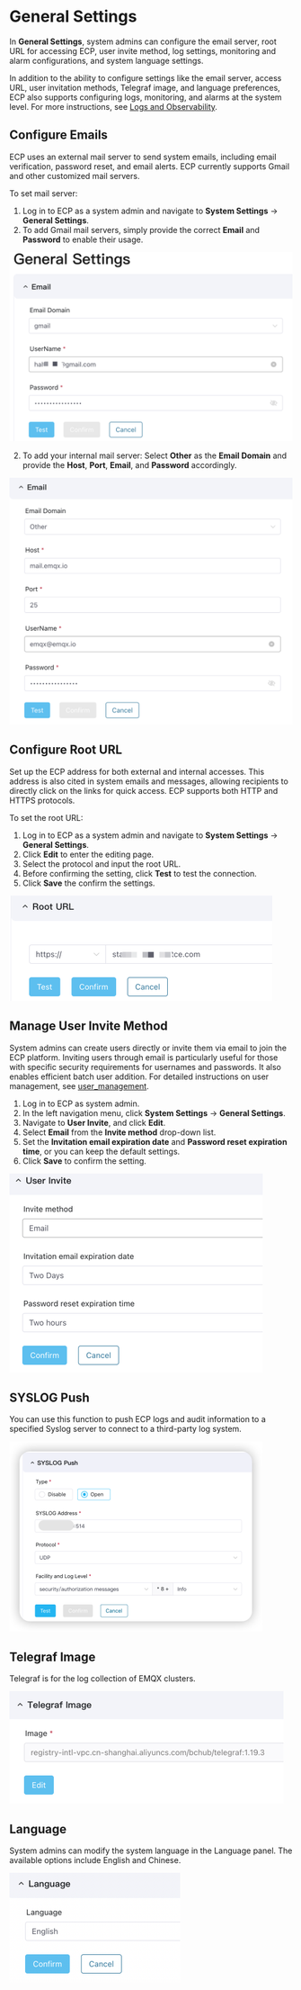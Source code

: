 # General Settings

In **General Settings**, system admins can configure the email server, root URL for accessing ECP, user invite method, log settings, monitoring and alarm configurations, and system language settings.  

In addition to the ability to configure settings like the email server, access URL, user invitation methods, Telegraf image, and language preferences, ECP also supports configuring logs, monitoring, and alarms at the system level. For more instructions,  see [Logs and Observability](../monitor/introduction.md#system-level-configurations).

## Configure Emails

ECP uses an external mail server to send system emails, including email verification, password reset, and email alerts. ECP currently supports Gmail and other customized mail servers.<!--这里我拿掉了QQ 和 163-->

To set mail server:

1. Log in to ECP as a system admin and navigate to **System Settings** -> **General Settings**.
2. To add Gmail mail servers, simply provide the correct **Email** and **Password** to enable their usage.

<img src="./_assets/manager-setting-mail.png" alt="邮件" style="zoom:50%;" />

2. To add your internal mail server: Select **Other** as the **Email Domain** and provide the **Host**, **Port**, **Email**, and **Password** accordingly. 

<img src="./_assets/manager-setting-mail2.png" alt="邮件" style="zoom:50%;" />


## Configure Root URL

Set up the ECP address for both external and internal accesses. This address is also cited in system emails and messages, allowing recipients to directly click on the links for quick access. ECP supports both HTTP and HTTPS protocols.

To set the root URL:

1. Log in to ECP as a system admin and navigate to **System Settings** -> **General Settings**.
2. Click **Edit** to enter the editing page.
3. Select the protocol and input the root URL.
4. Before confirming the setting, click **Test** to test the connection.
5. Click **Save** the confirm the settings. 

<img src="./_assets/manager-setting-DNS.png" alt="访问域名" style="zoom:50%;" />


## Manage User Invite Method

System admins can create users directly or invite them via email to join the ECP platform. Inviting users through email is particularly useful for those with specific security requirements for usernames and passwords. It also enables efficient batch user addition. For detailed instructions on user management, see [user_management](./user_management.md).

1. Log in to ECP as system admin. 
2. In the left navigation menu, click **System Settings** -> **General Settings**. 
3. Navigate to **User Invite**, and click **Edit**. 
4. Select **Email** from the **Invite method** drop-down list. 
5. Set the **Invitation email expiration date** and **Password reset expiration time**, or you can keep the default settings. 
6. Click **Save** to confirm the setting. 

<img src="./_assets/manager-setting-auth.png" alt="用户邀请方式" style="zoom:50%;" />

## SYSLOG Push

You can use this function to push ECP logs and audit information to a specified Syslog server to connect to a third-party log system.

<img src="./_assets/syslog_push.png" alt="访问域名" style="zoom:50%;" />

## Telegraf Image

Telegraf is for the log collection of EMQX clusters. 

<img src="./_assets/manager-setting-Telegraf.png" alt="Telegraf 镜像" style="zoom:50%;" />

## Language

System admins can modify the system language in the Language panel. The available options include English and Chinese.

<img src="./_assets/manager-setting-lang.png" alt="系统语言" style="zoom:50%;" />
